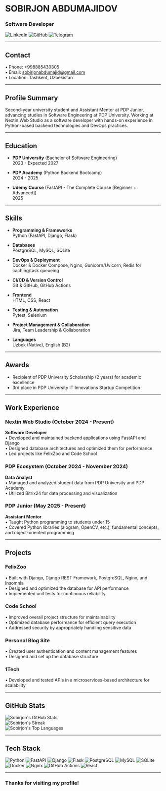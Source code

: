 # SOBIRJON ABDUMAJIDOV
### Software Developer

[![LinkedIn](https://img.shields.io/badge/LinkedIn-%230077B5.svg?logo=linkedin&logoColor=white)](https://linkedin.com)
[![GitHub](https://img.shields.io/badge/github-%23121011.svg?logo=github&logoColor=white)](https://github.com)
[![Telegram](https://img.shields.io/badge/Telegram-blue.svg?logo=telegram&logoColor=white)](https://t.me)
  
---

## Contact
• Phone: +998885430305  
• Email: [sobirjonabdumajid@gmail.com](mailto:sobirjonabdumajid@gmail.com)  
• Location: Tashkent, Uzbekistan

---

## Profile Summary
Second-year university student and Assistant Mentor at PDP Junior, advancing studies in Software Engineering at PDP University. Working at Nextin Web Studio as a software developer with hands-on experience in Python-based backend technologies and DevOps practices.

---

## Education
- **PDP University** (Bachelor of Software Engineering)  
  2023 - Expected 2027

- **PDP Academy** (Python Backend Bootcamp)  
  2024 - 2025

- **Udemy Course** (FastAPI - The Complete Course [Beginner + Advanced])  
  2025

---

## Skills

- **Programming & Frameworks**  
  Python (FastAPI, Django, Flask)

- **Databases**  
  PostgreSQL, MySQL, SQLite

- **DevOps & Deployment**  
  Docker & Docker Compose, Nginx, Gunicorn/Uvicorn, Redis for caching/task queueing

- **CI/CD & Version Control**  
  Git & GitHub, GitHub Actions

- **Frontend**  
  HTML, CSS, React

- **Testing & Automation**  
  Pytest, Selenium

- **Project Management & Collaboration**  
  Jira, Team Leadership & Collaboration

- **Languages**  
  Uzbek (Native), English (B2)

---

## Awards
- Recipient of PDP University Scholarship (2 years) for academic excellence  
- 3rd place in PDP University IT Innovations Startup Competition

---

## Work Experience

### Nextin Web Studio (October 2024 - Present)  
**Software Developer**  
• Developed and maintained backend applications using FastAPI and Django  
• Designed database architectures and optimized them for performance  
• Led projects like FelixZoo and Code School  

### PDP Ecosystem (October 2024 - November 2024)  
**Data Analyst**  
• Managed and analyzed student data from PDP University and PDP Academy  
• Utilized Bitrix24 for data processing and visualization  

### PDP Junior (May 2025 - Present)  
**Assistant Mentor**  
• Taught Python programming to students under 15  
• Covered Python libraries (aiogram, OpenCV, etc.), fundamental concepts, and object-oriented programming  

---

## Projects

### FelixZoo
• Built with Django, Django REST Framework, PostgreSQL, Nginx, and Insomnia  
• Designed and optimized the database for API performance  
• Implemented unit tests for continuous reliability  

### Code School
• Improved overall project structure for maintainability  
• Optimized database performance for efficient query execution  
• Addressed security by appropriately handling sensitive data  

### Personal Blog Site
• Created user authentication and content management features  
• Designed and set up the database structure  

### 1Tech
• Developed and tested APIs in a microservices-based architecture for scalability  

---

## GitHub Stats
![Sobirjon's GitHub Stats](https://github-readme-stats.vercel.app/api?username=Shaxzodbek16&theme=dark&hide_border=false&include_all_commits=false&count_private=false)<br/>
![Sobirjon's Streak](https://github-readme-streak-stats.herokuapp.com/?user=Shaxzodbek16&theme=dark&hide_border=false)<br/>
![Sobirjon's Top Languages](https://github-readme-stats.vercel.app/api/top-langs/?username=Shaxzodbek16&theme=dark&hide_border=false&include_all_commits=false&count_private=false&layout=compact)

---

## Tech Stack
![Python](https://img.shields.io/badge/python-3670A0?style=for-the-badge&logo=python&logoColor=ffdd54)
![FastAPI](https://img.shields.io/badge/FastAPI-005571?style=for-the-badge&logo=fastapi)
![Django](https://img.shields.io/badge/django-%23092E20.svg?style=for-the-badge&logo=django&logoColor=white)
![Flask](https://img.shields.io/badge/flask-%23000.svg?style=for-the-badge&logo=flask&logoColor=white)
![PostgreSQL](https://img.shields.io/badge/postgres-%23316192.svg?style=for-the-badge&logo=postgresql&logoColor=white)
![MySQL](https://img.shields.io/badge/mysql-4479A1.svg?style=for-the-badge&logo=mysql&logoColor=white)
![SQLite](https://img.shields.io/badge/sqlite-%2307405e.svg?style=for-the-badge&logo=sqlite&logoColor=white)
![Docker](https://img.shields.io/badge/docker-%230db7ed.svg?style=for-the-badge&logo=docker&logoColor=white)
![Nginx](https://img.shields.io/badge/nginx-%23009639.svg?style=for-the-badge&logo=nginx&logoColor=white)
![GitHub Actions](https://img.shields.io/badge/github%20actions-%232671E5.svg?style=for-the-badge&logo=githubactions&logoColor=white)
![React](https://img.shields.io/badge/react-%2320232a.svg?style=for-the-badge&logo=react&logoColor=%2361DAFB)

---

### Thanks for visiting my profile!
